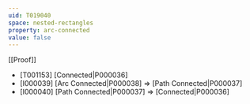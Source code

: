 ```yaml
---
uid: T019040
space: nested-rectangles
property: arc-connected
value: false
---
```

[[Proof]]

* [T001153] [Connected|P000036]
* [I000039] [Arc Connected|P000038] => [Path Connected|P000037]
* [I000040] [Path Connected|P000037] => [Connected|P000036]

